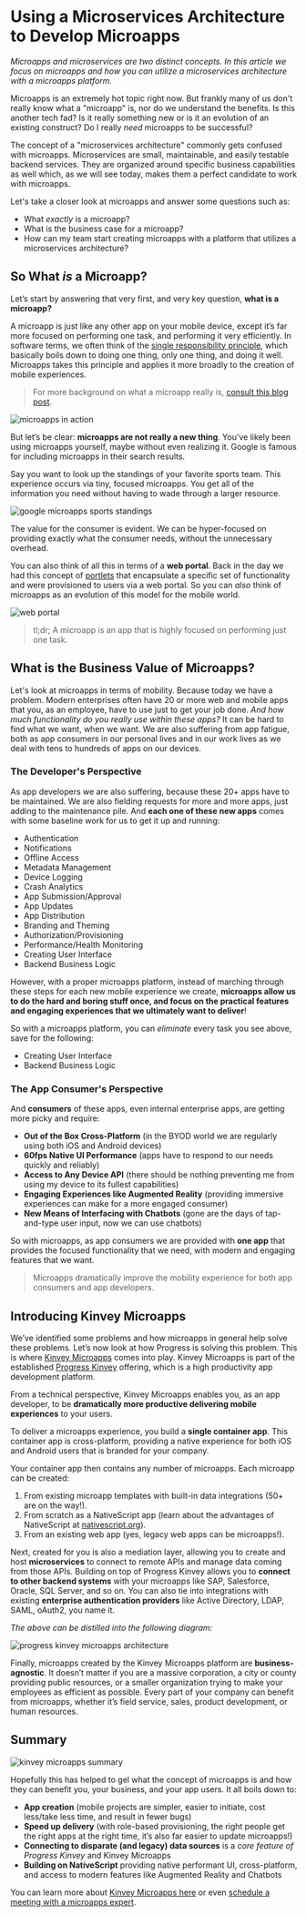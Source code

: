 # Using a Microservices Architecture to Develop Microapps

*Microapps and microservices are two distinct concepts. In this article we focus on microapps and how you can utilize a microservices architecture with a microapps platform.*

Microapps is an extremely hot topic right now. But frankly many of us don't really know what a "microapp" is, nor do we understand the benefits. Is this another tech fad? Is it really something new or is it an evolution of an existing construct? Do I really *need* microapps to be successful?

The concept of a "microservices architecture" commonly gets confused with microapps. Microservices are small, maintainable, and easily testable backend services. They are organized around specific business capabilities as well which, as we will see today, makes them a perfect candidate to work with microapps.

Let's take a closer look at microapps and answer some questions such as:

- What *exactly* is a microapp?
- What is the business case for a microapp?
- How can my team start creating microapps with a platform that utilizes a microservices architecture?

## So What *is* a Microapp?

Let’s start by answering that very first, and very key question, **what is a microapp?**

A microapp is just like any other app on your mobile device, except it’s far more focused on performing one task, and performing it very efficiently. In software terms, we often think of the [single responsibility principle](https://en.wikipedia.org/wiki/Single_responsibility_principle), which basically boils down to doing one thing, only one thing, and doing it well. Microapps takes this principle and applies it more broadly to the creation of mobile experiences.

> For more background on what a microapp really is, [consult this blog post](https://www.progress.com/blogs/what-is-a-microapp).

![microapps in action](microapps-in-action.gif)

But let’s be clear: **microapps are not really a new thing**. You’ve likely been using microapps yourself, maybe without even realizing it. Google is famous for including microapps in their search results.

Say you want to look up the standings of your favorite sports team. This experience occurs via tiny, focused microapps. You get all of the information you need without having to wade through a larger resource.

![google microapps sports standings](google-microapp-sports.png)

The value for the consumer is evident. We can be hyper-focused on providing exactly what the consumer needs, without the unnecessary overhead.

You can also think of all this in terms of a **web portal**. Back in the day we had this concept of [portlets](https://en.wikipedia.org/wiki/Java_Portlet_Specification) that encapsulate a specific set of functionality and were provisioned to users via a web portal. So you can *also* think of microapps as an evolution of this model for the mobile world.

![web portal](web-portal.png)

> tl;dr; A microapp is an app that is highly focused on performing just one task.

## What is the Business Value of Microapps?

Let's look at microapps in terms of mobility. Because today we have a problem. Modern enterprises often have 20 or more web and mobile apps that you, as an employee, have to use just to get your job done. *And how much functionality do you really use within these apps?* It can be hard to find what we want, when we want. We are also suffering from app fatigue, both as app consumers in our personal lives and in our work lives as we deal with tens to hundreds of apps on our devices.

### The Developer's Perspective

As app developers we are also suffering, because these 20+ apps have to be maintained. We are also fielding requests for more and more apps, just adding to the maintenance pile. And **each one of these new apps** comes with some baseline work for us to get it up and running:

- Authentication	
- Notifications	
- Offline Access	
- Metadata Management	
- Device Logging	 
- Crash Analytics	
- App Submission/Approval	
- App Updates
- App Distribution
- Branding and Theming
- Authorization/Provisioning
- Performance/Health Monitoring
- Creating User Interface
- Backend Business Logic

However, with a proper microapps platform, instead of marching through these steps for each new mobile experience we create, **microapps allow us to do the hard and boring stuff once, and focus on the practical features and engaging experiences that we ultimately want to deliver**!

So with a microapps platform, you can *eliminate* every task you see above, save for the following:

- Creating User Interface
- Backend Business Logic

### The App Consumer's Perspective

And **consumers** of these apps, even internal enterprise apps, are getting more picky and require:

- **Out of the Box Cross-Platform** (in the BYOD world we are regularly using both iOS and Android devices)
- **60fps Native UI Performance** (apps have to respond to our needs quickly and reliably)
- **Access to Any Device API** (there should be nothing preventing me from using my device to its fullest capabilities)
- **Engaging Experiences like Augmented Reality** (providing immersive experiences can make for a more engaged consumer)
- **New Means of Interfacing with Chatbots** (gone are the days of tap-and-type user input, now we can use chatbots)

So with microapps, as app consumers we are provided with **one app** that provides the focused functionality that we need, with modern and engaging features that we want.

> Microapps dramatically improve the mobility experience for both app consumers and app developers.

## Introducing Kinvey Microapps

We’ve identified some problems and how microapps in general help solve these problems. Let’s now look at how Progress is solving this problem. This is where [Kinvey Microapps](https://www.progress.com/kinvey/micro-apps) comes into play. Kinvey Microapps is part of the established [Progress Kinvey](https://www.progress.com/kinvey/) offering, which is a high productivity app development platform.

From a technical perspective, Kinvey Microapps enables you, as an app developer, to be **dramatically more productive delivering mobile experiences** to your users.

To deliver a microapps experience, you build a **single container app**. This container app is cross-platform, providing a native experience for both iOS and Android users that is branded for your company.

Your container app then contains any number of microapps. Each microapp can be created:

1. From existing microapp templates with built-in data integrations (50+ are on the way!).
1. From scratch as a NativeScript app (learn about the advantages of NativeScript at [nativescript.org](https://www.nativescript.org/)).
1. From an existing web app (yes, legacy web apps can be microapps!).

Next, created for you is also a mediation layer, allowing you to create and host **microservices** to connect to remote APIs and manage data coming from those APIs. Building on top of Progress Kinvey allows you to **connect to other backend systems** with your microapps like SAP, Salesforce, Oracle, SQL Server, and so on. You can also tie into integrations with existing **enterprise authentication providers** like Active Directory, LDAP, SAML, oAuth2, you name it.

*The above can be distilled into the following diagram:*

![progress kinvey microapps architecture](kinvey-microapps-architecture.png)

Finally, microapps created by the Kinvey Microapps platform are **business-agnostic**. It doesn’t matter if you are a massive corporation, a city or county providing public resources, or a smaller organization trying to make your employees as efficient as possible. Every part of your company can benefit from microapps, whether it’s field service, sales, product development, or human resources.

## Summary

![kinvey microapps summary](kinvey-microapps-summary.png)

Hopefully this has helped to gel what the concept of microapps is and how they can benefit you, your business, and your app users. It all boils down to:

- **App creation** (mobile projects are simpler, easier to initiate, cost less/take less time, and result in fewer bugs)
- **Speed up delivery** (with role-based provisioning, the right people get the right apps at the right time, it’s also far easier to update microapps!)
- **Connecting to disparate (and legacy) data sources** is a *core feature of Progress Kinvey* and Kinvey Microapps
- **Building on NativeScript** providing native performant UI, cross-platform, and access to modern features like Augmented Reality and Chatbots

You can learn more about [Kinvey Microapps here](https://www.progress.com/kinvey/micro-apps) or even [schedule a meeting with a microapps expert](https://www.progress.com/kinvey/contact).

